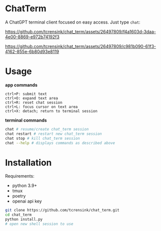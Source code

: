 # ChatTerm
A ChatGPT terminal client focused on easy access. Just type `chat`:


https://github.com/tcrensink/chat_term/assets/26497809/f4a1603d-3daa-4e00-8869-e972b74192f3



https://github.com/tcrensink/chat_term/assets/26497809/c981b090-61f3-4162-855e-6b80d93e8119






# Usage
**app commands**
```
ctrl+P: submit text
ctrl+O: expand text area
ctrl+R: reset chat session
ctrl+L: focus cursor on text area
ctrl+X: detach; return to terminal session
```

**terminal commands**
```bash
chat # resume/create chat_term session
chat restart # restart new chat_term session
chat stop # kill chat_term session
chat --help # displays commands as described above
```

# Installation

Requirements:
- python 3.9+
- tmux
- poetry
- openai api key

```bash
git clone https://github.com/tcrensink/chat_term.git
cd chat_term
python install.py
# open new shell session to use
```
